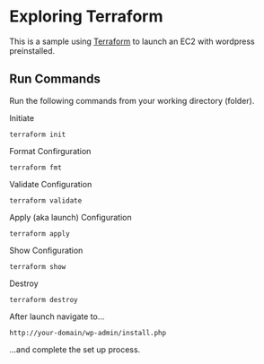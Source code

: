 # Exploring Terraform
This is a sample using [Terraform](https://developer.hashicorp.com/terraform) to launch an EC2 with wordpress preinstalled. 

## Run Commands
Run the following commands from your working directory (folder).

Initiate
```
terraform init
```

Format Confirguration
```
terraform fmt
```

Validate Configuration
```
terraform validate
```
Apply (aka launch) Configuration
```
terraform apply
```

Show Configuration
```
terraform show
```

Destroy
```
terraform destroy
```

After launch navigate to...
```
http://your-domain/wp-admin/install.php
```
...and complete the set up process.
